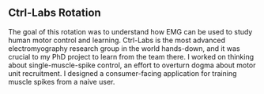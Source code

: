 
## Ctrl-Labs Rotation 

The goal of this rotation was to understand how EMG can be used to study human motor control and learning. Ctrl-Labs is the most advanced electromyography research group in the world hands-down, and it was crucial to my PhD project to learn from the team there. I worked on thinking about single-muscle-spike control, an effort to overturn dogma about motor unit recruitment. I designed a consumer-facing application for training muscle spikes from a naive user.
